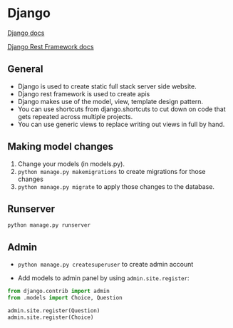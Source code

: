 # Django

[Django docs](https://docs.djangoproject.com/en/5.0/)

[Django Rest Framework docs](https://www.django-rest-framework.org/tutorial/quickstart/)

## General
* Django is used to create static full stack server side website.
* Django rest framework is used to create apis
* Django makes use of the model, view, template design pattern.
* You can use shortcuts from django.shortcuts to cut down on code that gets repeated across multiple projects.
* You can use generic views to replace writing out views in full by hand.

## Making model changes
1. Change your models (in models.py).
2. `python manage.py makemigrations` to create migrations for those changes
3. `python manage.py migrate` to apply those changes to the database.

## Runserver 

`python manage.py runserver`

## Admin

* `python manage.py createsuperuser` to create admin account

* Add models to admin panel by using `admin.site.register`:
```py title=polls/admin.py
from django.contrib import admin
from .models import Choice, Question

admin.site.register(Question)
admin.site.register(Choice)
```